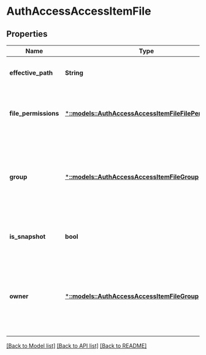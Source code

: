 # AuthAccessAccessItemFile

## Properties
Name | Type | Description | Notes
------------ | ------------- | ------------- | -------------
**effective_path** | **String** | Specifies absolute path in filesystem. | [optional] [default to null]
**file_permissions** | [***::models::AuthAccessAccessItemFileFilePermissions**](AuthAccessAccessItemFileFilePermissions.md) | Specifies the permissions that the user has on the file. | [optional] [default to null]
**group** | [***::models::AuthAccessAccessItemFileGroup**](AuthAccessAccessItemFileGroup.md) | Specifies properties for a persona, which consists of either a &#39;type&#39; and a &#39;name&#39; or an &#39;ID&#39;. | [optional] [default to null]
**is_snapshot** | **bool** | Specifies whether path is inside snapshot. | [optional] [default to null]
**owner** | [***::models::AuthAccessAccessItemFileGroup**](AuthAccessAccessItemFileGroup.md) | Specifies properties for a persona, which consists of either a &#39;type&#39; and a &#39;name&#39; or an &#39;ID&#39;. | [optional] [default to null]

[[Back to Model list]](../README.md#documentation-for-models) [[Back to API list]](../README.md#documentation-for-api-endpoints) [[Back to README]](../README.md)


